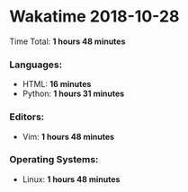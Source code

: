 # Wakatime 2018-10-28

Time Total: **1 hours 48 minutes**

### Languages:
- HTML: **16 minutes** 
- Python: **1 hours 31 minutes** 

### Editors:
- Vim: **1 hours 48 minutes** 

### Operating Systems:
- Linux: **1 hours 48 minutes** 


